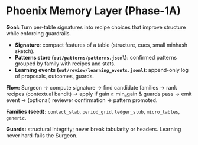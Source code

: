 # Phoenix Memory Layer (Phase-1A)

**Goal:** Turn per-table signatures into recipe choices that improve structure while enforcing guardrails.

- **Signature**: compact features of a table (structure, cues, small minhash sketch).
- **Patterns store (`out/patterns/patterns.jsonl`)**: confirmed patterns grouped by family with recipes and stats.
- **Learning events (`out/review/learning_events.jsonl`)**: append-only log of proposals, outcomes, guards.

**Flow:** Surgeon → compute signature → find candidate families → rank recipes (contextual bandit) → apply if gain ≥ min_gain & guards pass → emit event → (optional) reviewer confirmation → pattern promoted.

**Families (seed):** `contact_slab`, `period_grid`, `ledger_stub`, `micro_tables`, `generic`.

**Guards:** structural integrity; never break tabularity or headers. Learning never hard-fails the Surgeon.
